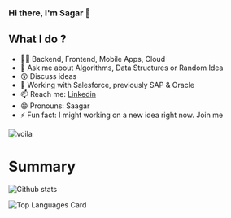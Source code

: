 ### Hi there, I'm Sagar 👋

## What I do ?
- 👨‍💻 Backend, Frontend, Mobile Apps, Cloud
- 💬 Ask me about Algorithms, Data Structures or Random Idea
- 😲 Discuss ideas
- 💼 Working with Salesforce, previously SAP & Oracle
- 📫 Reach me: [Linkedin](https://linkedin.com/in/sgrpwr)
- 😄 Pronouns: Saagar
- ⚡ Fun fact: I might working on a new idea right now. Join me

![voila](https://media.giphy.com/media/LmNwrBhejkK9EFP504/giphy.gif)

# Summary
![Github stats](https://github-readme-stats.vercel.app/api?username=sagarpawardev&theme=material-palenight&show_icons=true&count_private=false)

![Top Languages Card](https://github-readme-stats.vercel.app/api/top-langs/?username=sagarpawardev&layout=compact&theme=material-palenight)



